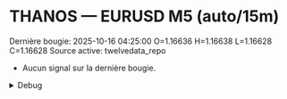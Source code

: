 # THANOS — EURUSD M5 (auto/15m)
Dernière bougie: 2025-10-16 04:25:00  O=1.16636  H=1.16638  L=1.16628  C=1.16628
Source active: twelvedata_repo

- Aucun signal sur la dernière bougie.

<details><summary>Debug</summary>

- TD_API_KEY manquant.

</details>